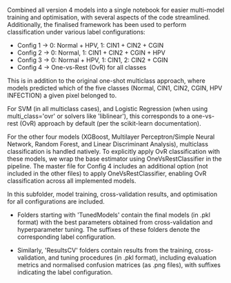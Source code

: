 Combined all version 4 models into a single notebook for easier multi-model training and optimisation, with several aspects of the code streamlined. Additionally, the finalised framework has been used to perform classification under various label configurations:
- Config 1 → 0: Normal + HPV, 1: CIN1 + CIN2 + CGIN
- Config 2 → 0: Normal, 1: CIN1 + CIN2 + CGIN + HPV
- Config 3 → 0: Normal + HPV, 1: CIN1, 2: CIN2 + CGIN
- Config 4 → One-vs-Rest (OvR) for all classes

This is in addition to the original one-shot multiclass approach, where models predicted which of the five classes (Normal, CIN1, CIN2, CGIN, HPV INFECTION) a given pixel belonged to.

For SVM (in all multiclass cases), and Logistic Regression (when using multi_class='ovr' or solvers like 'liblinear'), this corresponds to a one-vs-rest (OvR) approach by default (per the scikit-learn documentation).

For the other four models (XGBoost, Multilayer Perceptron/Simple Neural Network, Random Forest, and Linear Discriminant Analysis), multiclass classification is handled natively. To explicitly apply OvR classification with these models, we wrap the base estimator using OneVsRestClassifier in the pipeline. The master file for Config 4 includes an additional option (not included in the other files) to apply OneVsRestClassifier, enabling OvR classification across all implemented models.

In this subfolder, model training, cross-validation results, and optimisation for all configurations are included.

- Folders starting with 'TunedModels' contain the final models (in .pkl format) with the best parameters obtained from cross-validation and hyperparameter tuning. The suffixes of these folders denote the corresponding label configuration.

- Similarly, 'ResultsCV' folders contain results from the training, cross-validation, and tuning procedures (in .pkl format), including evaluation metrics and normalised confusion matrices (as .png files), with suffixes indicating the label configuration.
